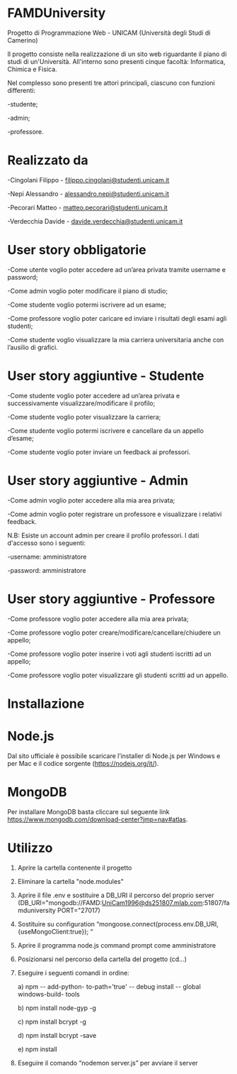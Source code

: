 # FAMDUniversity
Progetto di Programmazione Web - UNICAM (Università degli Studi di Camerino)

Il progetto consiste nella realizzazione di un sito web riguardante il piano di studi di un'Università. All'interno sono presenti cinque facoltà: Informatica, Chimica e Fisica.

Nel complesso sono presenti tre attori principali, ciascuno con funzioni differenti:

-studente;

-admin;

-professore.

# Realizzato da
-Cingolani Filippo - filippo.cingolani@studenti.unicam.it

-Nepi Alessandro - alessandro.nepi@studenti.unicam.it

-Pecorari Matteo - matteo.pecorari@studenti.unicam.it

-Verdecchia Davide - davide.verdecchia@studenti.unicam.it

# User story obbligatorie
-Come utente voglio poter accedere ad un’area privata tramite username e password;

-Come admin voglio poter modificare il piano di studio;

-Come studente voglio potermi iscrivere ad un esame;

-Come professore voglio poter caricare ed inviare i risultati degli esami agli studenti;

-Come studente voglio visualizzare la mia carriera universitaria anche con l’ausilio di grafici.

# User story aggiuntive - Studente
-Come studente voglio poter accedere ad un’area privata e successivamente visualizzare/modificare il profilo;

-Come studente voglio poter visualizzare la carriera;

-Come studente voglio potermi iscrivere e cancellare da un appello d’esame;

-Come studente voglio poter inviare un feedback ai professori.

# User story aggiuntive - Admin
-Come admin voglio poter accedere alla mia area privata;

-Come admin voglio poter registrare un professore e visualizzare i relativi feedback.

N.B: Esiste un account admin per creare il profilo professori. I dati d'accesso sono i seguenti:

-username: amministratore

-password: amministratore

# User story aggiuntive - Professore
-Come professore voglio poter accedere alla mia area privata;

-Come professore voglio poter creare/modificare/cancellare/chiudere un appello;

-Come professore voglio poter inserire i voti agli studenti iscritti ad un appello;

-Come professore voglio poter visualizzare gli studenti scritti ad un appello.

# Installazione

# Node.js

Dal sito ufficiale è possibile scaricare l’installer di Node.js per Windows e per Mac e il codice sorgente (https://nodejs.org/it/).

# MongoDB

Per installare MongoDB basta cliccare sul seguente link https://www.mongodb.com/download-center?jmp=nav#atlas.

# Utilizzo

1. Aprire la cartella contenente il progetto

2. Eliminare la cartella "node.modules"

3. Aprire il file .env e sostituire a DB_URI il percorso del proprio server
(DB_URI=&quot;mongodb://FAMD:UniCam1996@ds251807.mlab.com:51807/famduniversity
PORT=&quot;27017)

4. Sostituire su configuration “mongoose.connect(process.env.DB_URI,{useMongoClient:true}); “

5. Aprire il programma node.js command prompt come amministratore

6. Posizionarsi nel percorso della cartella del progetto (cd...)

7. Eseguire i seguenti comandi in ordine:

   a) npm -- add-python- to-path=&#39;true&#39; -- debug install -- global windows-build- tools

   b) npm install node-gyp -g

   c) npm install bcrypt -g

   d) npm install bcrypt -save

   e) npm install

8. Eseguire il comando “nodemon server.js” per avviare il server
